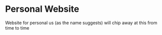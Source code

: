 # Personal Website

Website for personal us (as the name suggests)
will chip away at this from time to time
